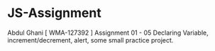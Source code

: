 # JS-Assignment
Abdul Ghani [ WMA-127392 ]
Assignment 01 - 05
Declaring Variable, increment/decrement, alert, some small practice project.
